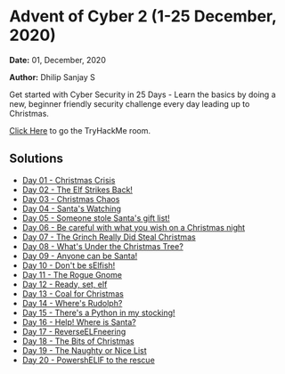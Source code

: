 # Advent of Cyber 2 (1-25 December, 2020)

**Date:** 01, December, 2020

**Author:** Dhilip Sanjay S

Get started with Cyber Security in 25 Days - Learn the basics by doing a new, beginner friendly security challenge every day leading up to Christmas.

[Click Here](https://tryhackme.com/room/adventofcyber2) to go the TryHackMe room.

## Solutions
- [Day 01 - Christmas Crisis](Day01-ChristmasCrisis.md)
- [Day 02 - The Elf Strikes Back!](Day02-TheElfStrikesBack.md)
- [Day 03 - Christmas Chaos](Day03-ChristmasChaos.md)
- [Day 04 - Santa's Watching](Day04-Santa'sWatching.md)
- [Day 05 - Someone stole Santa's gift list!](Day05-SomeonestoleSanta'sgiftlist.md)
- [Day 06 - Be careful with what you wish on a Christmas night](Day06-XSS.md)
- [Day 07 - The Grinch Really Did Steal Christmas](Day07-Wireshark.md)
- [Day 08 - What's Under the Christmas Tree?](Day08-Nmap.md)
- [Day 09 - Anyone can be Santa!](Day09-AnyonecanbeSanta.md)
- [Day 10 - Don't be sElfish!](Day10-Don'tbesElfish.md)
- [Day 11 - The Rogue Gnome](Day11-TheRogueGnome.md)
- [Day 12 - Ready, set, elf](Day12-Ready,set,elf.md)
- [Day 13 - Coal for Christmas](Day13-CoalforChristmas.md)
- [Day 14 - Where's Rudolph?](Day14-Where'sRudolph.md)
- [Day 15 - There's a Python in my stocking!](Day15-There'saPythoninmystocking.md)
- [Day 16 - Help! Where is Santa?](Day16-Help!WhereisSanta.md)
- [Day 17 - ReverseELFneering](Day17-ReverseELFneering.md)
- [Day 18 - The Bits of Christmas](Day18-TheBitsofChristmas.md)
- [Day 19 - The Naughty or Nice List](Day19-TheNaughtyorNiceList.md)
- [Day 20 - PowershELlF to the rescue](Day20-PowershELlFtotherescue.md)